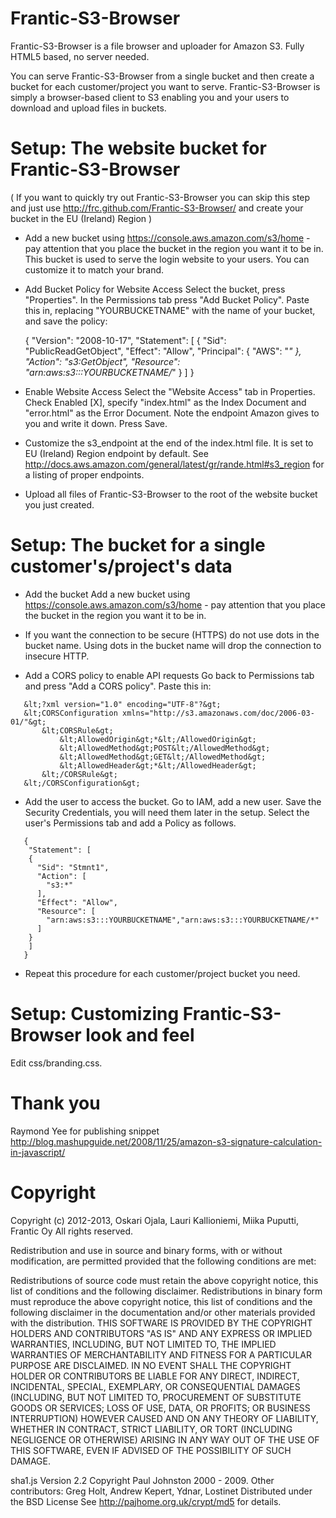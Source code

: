 Frantic-S3-Browser
==================

Frantic-S3-Browser is a file browser and uploader for Amazon S3. Fully HTML5 based,
no server needed.

You can serve Frantic-S3-Browser from a single bucket and then create a bucket for each
customer/project you want to serve. Frantic-S3-Browser is simply a browser-based client
to S3 enabling you and your users to download and upload files in buckets.

Setup: The website bucket for Frantic-S3-Browser
================================================
( If you want to quickly try out Frantic-S3-Browser you can skip this step and just use
http://frc.github.com/Frantic-S3-Browser/ and create your bucket in the EU (Ireland) Region )

 - Add a new bucket using https://console.aws.amazon.com/s3/home - pay attention
   that you place the bucket in the region you want it to be in. This bucket
   is used to serve the login website to your users. You can customize it to match
   your brand.

 - Add Bucket Policy for Website Access
   Select the bucket, press "Properties". In the Permissions tab press
   "Add Bucket Policy". Paste this in, replacing "YOURBUCKETNAME" with the name
   of your bucket, and save the policy:

   {
    "Version": "2008-10-17",
    "Statement": [
             {
                "Sid": "PublicReadGetObject",
                "Effect": "Allow",
                "Principal": {
                    "AWS": "*"
                },
                "Action": "s3:GetObject",
                "Resource": "arn:aws:s3:::YOURBUCKETNAME/*"
             }
    ]
   }

 - Enable Website Access
   Select the "Website Access" tab in Properties. Check Enabled [X], specify
   "index.html" as the Index Document and "error.html" as the Error Document.
   Note the endpoint Amazon gives to you and write it down. Press Save.

 - Customize the s3_endpoint at the end of the index.html file. It is set to EU (Ireland) Region
   endpoint by default. See http://docs.aws.amazon.com/general/latest/gr/rande.html#s3_region
   for a listing of proper endpoints.

 - Upload all files of Frantic-S3-Browser to the root of the website bucket you just created.

Setup: The bucket for a single customer's/project's data
========================================================
 - Add the bucket
   Add a new bucket using https://console.aws.amazon.com/s3/home - pay attention
   that you place the bucket in the region you want it to be in.

 - If you want the connection to be secure (HTTPS) do not use dots in the bucket name.
   Using dots in the bucket name will drop the connection to insecure HTTP.

 - Add a CORS policy to enable API requests
   Go back to Permissions tab and press "Add a CORS policy". Paste this in:

```
   &lt;?xml version="1.0" encoding="UTF-8"?&gt;
   &lt;CORSConfiguration xmlns="http://s3.amazonaws.com/doc/2006-03-01/"&gt;
       &lt;CORSRule&gt;
           &lt;AllowedOrigin&gt;*&lt;/AllowedOrigin&gt;
           &lt;AllowedMethod&gt;POST&lt;/AllowedMethod&gt;
           &lt;AllowedMethod&gt;GET&lt;/AllowedMethod&gt;
           &lt;AllowedHeader&gt;*&lt;/AllowedHeader&gt;
       &lt;/CORSRule&gt;
   &lt;/CORSConfiguration&gt;
```

 - Add the user to access the bucket. Go to IAM, add a new user.
   Save the Security Credentials, you will need them later in the setup.
   Select the user's Permissions tab and add a Policy as follows.

```
   {
    "Statement": [
    {
      "Sid": "Stmnt1",
      "Action": [
        "s3:*"
      ],
      "Effect": "Allow",
      "Resource": [
        "arn:aws:s3:::YOURBUCKETNAME","arn:aws:s3:::YOURBUCKETNAME/*"
      ]
    }
    ]
   }
```

 - Repeat this procedure for each customer/project bucket you need.

Setup: Customizing Frantic-S3-Browser look and feel
===================================================
Edit css/branding.css.


Thank you
=========
Raymond Yee for publishing snippet
http://blog.mashupguide.net/2008/11/25/amazon-s3-signature-calculation-in-javascript/


Copyright
=========
Copyright (c) 2012-2013, Oskari Ojala, Lauri Kallioniemi, Miika Puputti, Frantic Oy
All rights reserved.

Redistribution and use in source and binary forms, with or without modification, are permitted provided that the following conditions are met:

Redistributions of source code must retain the above copyright notice, this list of conditions and the following disclaimer.
Redistributions in binary form must reproduce the above copyright notice, this list of conditions and the following disclaimer in the documentation and/or other materials provided with the distribution.
THIS SOFTWARE IS PROVIDED BY THE COPYRIGHT HOLDERS AND CONTRIBUTORS "AS IS" AND ANY EXPRESS OR IMPLIED WARRANTIES, INCLUDING, BUT NOT LIMITED TO, THE IMPLIED WARRANTIES OF MERCHANTABILITY AND FITNESS FOR A PARTICULAR PURPOSE ARE DISCLAIMED. IN NO EVENT SHALL THE COPYRIGHT HOLDER OR CONTRIBUTORS BE LIABLE FOR ANY DIRECT, INDIRECT, INCIDENTAL, SPECIAL, EXEMPLARY, OR CONSEQUENTIAL DAMAGES (INCLUDING, BUT NOT LIMITED TO, PROCUREMENT OF SUBSTITUTE GOODS OR SERVICES; LOSS OF USE, DATA, OR PROFITS; OR BUSINESS INTERRUPTION) HOWEVER CAUSED AND ON ANY THEORY OF LIABILITY, WHETHER IN CONTRACT, STRICT LIABILITY, OR TORT (INCLUDING NEGLIGENCE OR OTHERWISE) ARISING IN ANY WAY OUT OF THE USE OF THIS SOFTWARE, EVEN IF ADVISED OF THE POSSIBILITY OF SUCH DAMAGE.

sha1.js
 Version 2.2 Copyright Paul Johnston 2000 - 2009.
 Other contributors: Greg Holt, Andrew Kepert, Ydnar, Lostinet
 Distributed under the BSD License
 See http://pajhome.org.uk/crypt/md5 for details.
